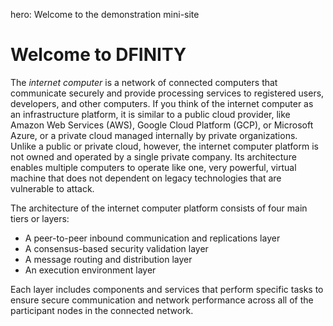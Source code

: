 hero: Welcome to the demonstration mini-site

# Welcome to DFINITY

The *internet computer* is a network of connected computers that communicate securely and provide processing services to registered users, developers, and other computers. 
If you think of the internet computer as an infrastructure platform, it is similar to a public cloud provider, like Amazon Web Services (AWS), Google Cloud Platform (GCP), or Microsoft Azure, or a private cloud managed internally by private organizations. 
Unlike a public or private cloud, however, the internet computer platform is not owned and operated by a single private company. 
Its architecture enables multiple computers to operate like one, very powerful, virtual machine that does not dependent on legacy technologies that are vulnerable to attack. 

The architecture of the internet computer platform consists of four main tiers or layers:

- A peer-to-peer inbound communication and replications layer
- A consensus-based security validation layer
- A message routing and distribution layer
- An execution environment layer

Each layer includes components and services that perform specific tasks to ensure secure communication and network performance across all of the participant nodes in the connected network.